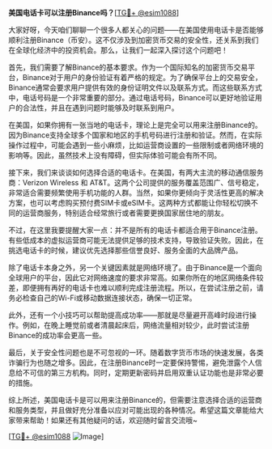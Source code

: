 **美国电话卡可以注册Binance吗？**[[TG💪+ @esim1088](https://t.me/s/esim1088)]

大家好呀，今天咱们聊聊一个很多人都关心的问题——在美国使用电话卡是否能够顺利注册Binance（币安）。这不仅涉及到加密货币交易的安全性，还关系到我们在全球化经济中的投资机会。那么，让我们一起深入探讨这个问题吧！

首先，我们需要了解Binance的基本要求。作为一个国际知名的加密货币交易平台，Binance对于用户的身份验证有着严格的规定。为了确保平台上的交易安全，Binance通常会要求用户提供有效的身份证明文件以及联系方式。而这些联系方式中，电话号码是一个非常重要的部分。通过电话号码，Binance可以更好地验证用户的合法性，并且在遇到问题时能够及时联系到用户。

在美国，如果你拥有一张当地的电话卡，理论上是完全可以用来注册Binance的。因为Binance支持全球多个国家和地区的手机号码进行注册和验证。然而，在实际操作过程中，可能会遇到一些小麻烦，比如运营商设置的一些限制或者网络环境的影响等。因此，虽然技术上没有障碍，但实际体验可能会有所不同。

接下来，我们来谈谈如何选择合适的电话卡。在美国，有两大主流的移动通信服务商：Verizon Wireless 和 AT&T。这两个公司提供的服务覆盖范围广、信号稳定，非常适合需要频繁使用手机功能的人群。当然，如果你更倾向于灵活性更高的解决方案，也可以考虑购买预付费SIM卡或eSIM卡。这两种方式都能让你轻松切换不同的运营商服务，特别适合经常旅行或者需要更换国家居住地的朋友。

不过，在这里我要提醒大家一点：并不是所有的电话卡都适合用于Binance注册。有些低成本的虚拟运营商可能无法提供足够的技术支持，导致验证失败。因此，在挑选电话卡的时候，建议优先选择那些信誉良好、服务全面的大品牌产品。

除了电话卡本身之外，另一个关键因素就是网络环境了。由于Binance是一个面向全球用户的平台，因此它对网络速度的要求非常高。如果你所在的地区网络条件较差，即便拥有再好的电话卡也难以顺利完成注册流程。所以，在尝试注册之前，请务必检查自己的Wi-Fi或移动数据连接状态，确保一切正常。

此外，还有一个小技巧可以帮助提高成功率——那就是尽量避开高峰时段进行操作。例如，在晚上睡觉前或者清晨起床后，网络流量相对较少，此时尝试注册Binance的成功率会更高一些。

最后，关于安全性问题也是不可忽视的一环。随着数字货币市场的快速发展，各类诈骗行为也随之增多。因此，在注册Binance时一定要保持警惕，避免泄露个人信息给不可信的第三方机构。同时，定期更新密码并启用双重认证功能也是非常必要的措施。

综上所述，美国电话卡是可以用来注册Binance的，但需要注意选择合适的运营商和服务类型，并且做好充分准备以应对可能出现的各种情况。希望这篇文章能给大家带来帮助！如果还有其他疑问的话，欢迎随时留言交流哦~

[[TG💪+ @esim1088](https://t.me/s/esim1088) ![Image](https://i.postimg.cc/4NQfJmqS/Snipaste-2025-05-13-00-14-12.png)]